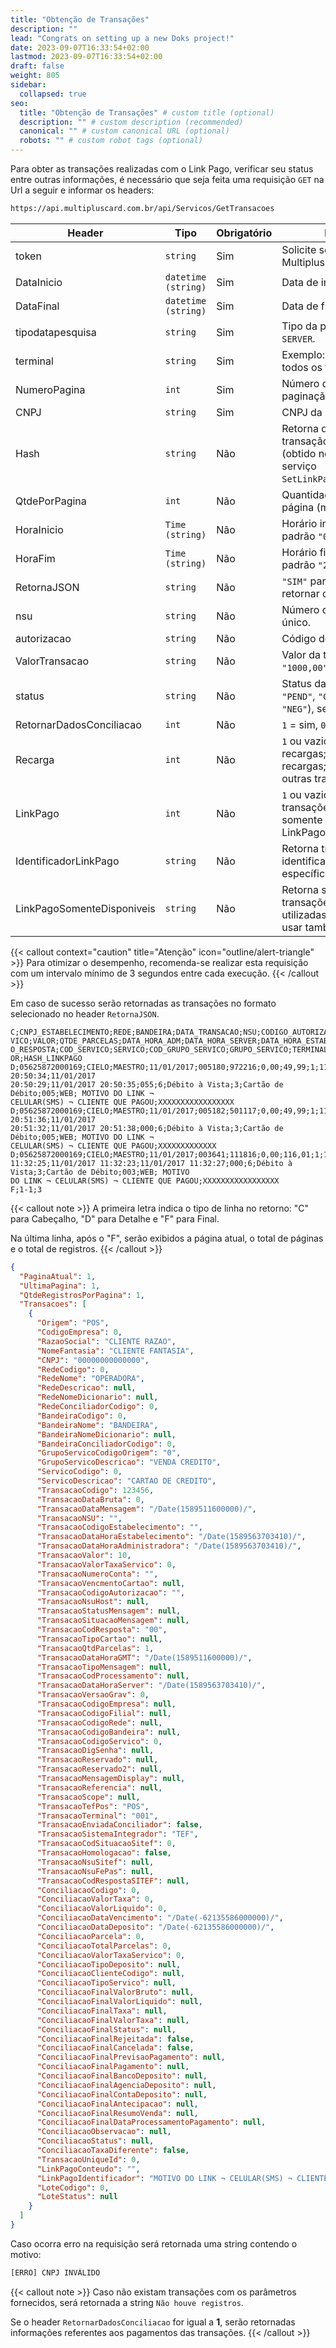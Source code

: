 ```yaml
---
title: "Obtenção de Transações"
description: ""
lead: "Congrats on setting up a new Doks project!"
date: 2023-09-07T16:33:54+02:00
lastmod: 2023-09-07T16:33:54+02:00
draft: false
weight: 805
sidebar:
  collapsed: true
seo:
  title: "Obtenção de Transações" # custom title (optional)
  description: "" # custom description (recommended)
  canonical: "" # custom canonical URL (optional)
  robots: "" # custom robot tags (optional)
---
```


Para obter as transações realizadas com o Link Pago, verificar seu status entre outras informações, é necessário que seja feita uma requisição `GET` na Url a seguir e informar os headers:

```txt {title="URL da API"}
https://api.multipluscard.com.br/api/Servicos/GetTransacoes
```

| **Header**                   | **Tipo**           | **Obrigatório** | **Descrição**                                                                                                                                                                                                                      |
|------------------------------|--------------------|-----------------|------------------------------------------------------------------------------------------------------------------------------------------------------------------------------------------------------------------------------------|
| token                    | `string`           | Sim             | Solicite seu token junto à Multiplus Card.                                                                                                                                                                                         |
| DataInicio               | `datetime (string)`| Sim             | Data de início da pesquisa.                                                                                                                                                                                                        |
| DataFinal                | `datetime (string)`| Sim             | Data de fim da pesquisa.                                                                                                                                                                                                           |
| tipodatapesquisa         | `string`           | Sim             | Tipo da pesquisa: `PC`, `ADM` ou `SERVER`.                                                                                                                                                                                         |
| terminal                 | `string`           | Sim             | Exemplo: `"001"` ou `"0"` para todos os terminais.                                                                                                                                                                                 |
| NumeroPagina             | `int`              | Sim             | Número da página para paginação dos resultados.                                                                                                                                                                                    |
| CNPJ                     | `string`           | Sim             | CNPJ da empresa.                                                                                                                                                                                                                   |
| Hash                     | `string`           | Não             | Retorna dados de uma transação específica (obtido no retorno do serviço `SetLinkPagoIniciaCheckout`).                                                                                                                              |
| QtdePorPagina            | `int`              | Não             | Quantidade de registros por página (máximo 1000).                                                                                                                                                                                  |
| HoraInicio               | `Time (string)`    | Não             | Horário inicial da pesquisa, padrão `"00:00:00"`.                                                                                                                                                                                  |
| HoraFim                 | `Time (string)`    | Não             | Horário final da pesquisa, padrão `"23:59:00"`.                                                                                                                                                                                    |
| RetornaJSON              | `string`           | Não             | `"SIM"` para o serviço retornar os dados em JSON.                                                                                                                                                                                  |
| nsu                      | `string`           | Não             | Número de solicitação único.                                                                                                                                                                                                       |
| autorizacao              | `string`           | Não             | Código de autorização.                                                                                                                                                                                                             |
| ValorTransacao           | `string`           | Não             | Valor da transação (ex.: `"1000,00"` para mil reais).                                                                                                                                                                              |
| status                   | `string`           | Não             | Status da transação (`"OK"`, `"PEND"`, `"CANC"`, `"DESF"`, `"NEG"`), separados por `|` (pipe) se múltiplos. Exemplo: `"OK|CANC|DESF"`.                                                                                              |
| RetornarDadosConciliacao | `int`              | Não             | `1` = sim, `0` = não.                                                                                                                                                                                                              |
| Recarga                  | `int`              | Não             | `1` ou vazio = não retornar recargas; `2` = somente recargas; `3` = recargas e outras transações.                                                                                                                                  |
| LinkPago                | `int`              | Não             | `1` ou vazio = não retornar transações LinkPago; `2` = somente LinkPago; `3` = LinkPago e outras.                                                                                                                                  |
| IdentificadorLinkPago    | `string`           | Não             | Retorna transação de uma identificação LinkPago específica.                                                                                                                                                                        |
| LinkPagoSomenteDisponiveis| `string`          | Não             | Retorna somente transações LinkPago não utilizadas. Recomenda-se usar também `LinkPago=2`.                                                                                                                                         |


{{< callout context="caution" title="Atenção" icon="outline/alert-triangle" >}}
Para otimizar o desempenho, recomenda-se realizar esta requisição com um intervalo mínimo de 3 segundos entre cada execução.
{{< /callout >}}


Em caso de sucesso serão retornadas as transações no formato selecionado no header `RetornaJSON`.

```csv {title="Exemplo de Retorno em CSV"}
C;CNPJ_ESTABELECIMENTO;REDE;BANDEIRA;DATA_TRANSACAO;NSU;CODIGO_AUTORIZACAO;VALOR_TAXA_SER
VICO;VALOR;QTDE_PARCELAS;DATA_HORA_ADM;DATA_HORA_SERVER;DATA_HORA_ESTABELECIMENTO;CODIG
O_RESPOSTA;COD_SERVICO;SERVICO;COD_GRUPO_SERVICO;GRUPO_SERVICO;TERMINAL;ORIGEM;IDENTIFICAD
OR;HASH_LINKPAGO
D;05625872000169;CIELO;MAESTRO;11/01/2017;005180;972216;0,00;49,99;1;11/01/2017 20:50:34;11/01/2017
20:50:29;11/01/2017 20:50:35;055;6;Débito à Vista;3;Cartão de Débito;005;WEB; MOTIVO DO LINK ¬
CELULAR(SMS) ¬ CLIENTE QUE PAGOU;XXXXXXXXXXXXXXXXX
D;05625872000169;CIELO;MAESTRO;11/01/2017;005182;501117;0,00;49,99;1;11/01/2017 20:51:36;11/01/2017
20:51:32;11/01/2017 20:51:38;000;6;Débito à Vista;3;Cartão de Débito;005;WEB; MOTIVO DO LINK ¬
CELULAR(SMS) ¬ CLIENTE QUE PAGOU;XXXXXXXXXXXXX
D;05625872000169;CIELO;MAESTRO;11/01/2017;003641;111816;0,00;116,01;1;11/01/2017
11:32:25;11/01/2017 11:32:23;11/01/2017 11:32:27;000;6;Débito à Vista;3;Cartão de Débito;003;WEB; MOTIVO
DO LINK ¬ CELULAR(SMS) ¬ CLIENTE QUE PAGOU;XXXXXXXXXXXXXXXXX
F;1-1;3
```

{{< callout note >}}
A primeira letra indica o tipo de linha no retorno: "C" para Cabeçalho, "D" para Detalhe e "F" para Final.

Na última linha, após o "F", serão exibidos a página atual, o total de páginas e o total de registros.
{{< /callout >}}

```json {title="Exemplo de Retorno em JSON"}
{
  "PaginaAtual": 1,
  "UltimaPagina": 1,
  "QtdeRegistrosPorPagina": 1,
  "Transacoes": [
    {
      "Origem": "POS",
      "CodigoEmpresa": 0,
      "RazaoSocial": "CLIENTE RAZAO",
      "NomeFantasia": "CLIENTE FANTASIA",
      "CNPJ": "00000000000000",
      "RedeCodigo": 0,
      "RedeNome": "OPERADORA",
      "RedeDescricao": null,
      "RedeNomeDicionario": null,
      "RedeConciliadorCodigo": 0,
      "BandeiraCodigo": 0,
      "BandeiraNome": "BANDEIRA",
      "BandeiraNomeDicionario": null,
      "BandeiraConciliadorCodigo": 0,
      "GrupoServicoCodigoOrigem": "0",
      "GrupoServicoDescricao": "VENDA CREDITO",
      "ServicoCodigo": 0,
      "ServicoDescricao": "CARTAO DE CREDITO",
      "TransacaoCodigo": 123456,
      "TransacaoDataBruta": 0,
      "TransacaoDataMensagem": "/Date(1589511600000)/",
      "TransacaoNSU": "",
      "TransacaoCodigoEstabelecimento": "",
      "TransacaoDataHoraEstabelecimento": "/Date(1589563703410)/",
      "TransacaoDataHoraAdministradora": "/Date(1589563703410)/",
      "TransacaoValor": 10,
      "TransacaoValorTaxaServico": 0,
      "TransacaoNumeroConta": "",
      "TransacaoVencmentoCartao": null,
      "TransacaoCodigoAutorizacao": "",
      "TransacaoNsuHost": null,
      "TransacaoStatusMensagem": null,
      "TransacaoSituacaoMensagem": null,
      "TransacaoCodResposta": "00",
      "TransacaoTipoCartao": null,
      "TransacaoQtdParcelas": 1,
      "TransacaoDataHoraGMT": "/Date(1589511600000)/",
      "TransacaoTipoMensagem": null,
      "TransacaoCodProcessamento": null,
      "TransacaoDataHoraServer": "/Date(1589563703410)/",
      "TransacaoVersaoGrav": 0,
      "TransacaoCodigoEmpresa": null,
      "TransacaoCodigoFilial": null,
      "TransacaoCodigoRede": null,
      "TransacaoCodigoBandeira": null,
      "TransacaoCodigoServico": 0,
      "TransacaoDigSenha": null,
      "TransacaoReservado": null,
      "TransacaoReservado2": null,
      "TransacaoMensagemDisplay": null,
      "TransacaoReferencia": null,
      "TransacaoScope": null,
      "TransacaoTefPos": "POS",
      "TransacaoTerminal": "001",
      "TransacaoEnviadaConciliador": false,
      "TransacaoSistemaIntegrador": "TEF",
      "TransacaoCodSituacaoSitef": 0,
      "TransacaoHomologacao": false,
      "TransacaoNsuSitef": null,
      "TransacaoNsuFePas": null,
      "TransacaoCodRespostaSITEF": null,
      "ConciliacaoCodigo": 0,
      "ConciliacaoValorTaxa": 0,
      "ConciliacaoValorLiquido": 0,
      "ConciliacaoDataVencimento": "/Date(-62135586000000)/",
      "ConciliacaoDataDeposito": "/Date(-62135586000000)/",
      "ConciliacaoParcela": 0,
      "ConciliacaoTotalParcelas": 0,
      "ConciliacaoValorTaxaServico": 0,
      "ConciliacaoTipoDeposito": null,
      "ConciliacaoClienteCodigo": null,
      "ConciliacaoTipoServico": null,
      "ConciliacaoFinalValorBruto": null,
      "ConciliacaoFinalValorLiquido": null,
      "ConciliacaoFinalTaxa": null,
      "ConciliacaoFinalValorTaxa": null,
      "ConciliacaoFinalStatus": null,
      "ConciliacaoFinalRejeitada": false,
      "ConciliacaoFinalCancelada": false,
      "ConciliacaoFinalPrevisaoPagamento": null,
      "ConciliacaoFinalPagamento": null,
      "ConciliacaoFinalBancoDeposito": null,
      "ConciliacaoFinalAgenciaDeposito": null,
      "ConciliacaoFinalContaDeposito": null,
      "ConciliacaoFinalAntecipacao": null,
      "ConciliacaoFinalResumoVenda": null,
      "ConciliacaoFinalDataProcessamentoPagamento": null,
      "ConciliacaoObservacao": null,
      "ConciliacaoStatus": null,
      "ConciliacaoTaxaDiferente": false,
      "TransacaoUniqueId": 0,
      "LinkPagoConteudo": "",
      "LinkPagoIdentificador": "MOTIVO DO LINK ¬ CELULAR(SMS) ¬ CLIENTE QUE PAGOU",
      "LoteCodigo": 0,
      "LoteStatus": null
    }
  ]
}
```

Caso ocorra erro na requisição será retornada uma string contendo o motivo:

```txt {title="Exemplo de Retorno com Erro"}
[ERRO] CNPJ INVÁLIDO
```

{{< callout note >}}
Caso não existam transações com os parâmetros fornecidos, será retornada a string `Não houve registros`.

Se o header `RetornarDadosConciliacao` for igual a **1**, serão retornadas informações referentes aos pagamentos das transações.
{{< /callout >}}
